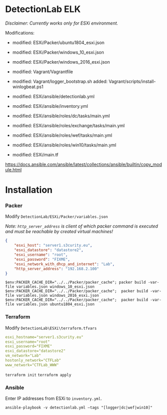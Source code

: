 # DetectionLab ELK

*Disclaimer: Currently works only for ESXi environment.*

Modifications:

* modified:   ESXi/Packer/ubuntu1804_esxi.json
* modified:   ESXi/Packer/windows_10_esxi.json
* modified:   ESXi/Packer/windows_2016_esxi.json
* modified:   Vagrant/Vagrantfile
* modified:   Vagrant/logger_bootstrap.sh
added:      Vagrant/scripts/install-winlogbeat.ps1

* modified:   ESXi/ansible/detectionlab.yml
* modified:   ESXi/ansible/inventory.yml
* modified:   ESXi/ansible/roles/dc/tasks/main.yml
* modified:   ESXi/ansible/roles/exchange/tasks/main.yml
* modified:   ESXi/ansible/roles/wef/tasks/main.yml
* modified:   ESXi/ansible/roles/win10/tasks/main.yml
* modified:   ESXi/main.tf

https://docs.ansible.com/ansible/latest/collections/ansible/builtin/copy_module.html

# Installation


### Packer
Modify `DetectionLab/ESXi/Packer/variables.json`

*Note: `http_server_address` is client of which packer command is executed and must be reachable by created virtual machines!*

```json
{
    "esxi_host": "server1.s3curity.eu",
    "esxi_datastore": "datastore2",
    "esxi_username": "root",
    "esxi_password": "FIXME",
    "esxi_network_with_dhcp_and_internet": "Lab",
    "http_server_address": "192.168.2.100"
}
```

`$env:PACKER_CACHE_DIR="../../Packer/packer_cache"; packer build -var-file variables.json windows_10_esxi.json`
`$env:PACKER_CACHE_DIR="../../Packer/packer_cache";  packer build -var-file variables.json windows_2016_esxi.json`
`$env:PACKER_CACHE_DIR="../../Packer/packer_cache";  packer build -var-file variables.json ubuntu1804_esxi.json`

### Terraform

Modify `DetectionLab\ESXi\terraform.tfvars`

```yml
esxi_hostname="server1.s3curity.eu"
esxi_username="root"
esxi_password="FIXME"
esxi_datastore="datastore2"
vm_network="Lab"
hostonly_network="CTFLab"
www_network="CTFLab_WWW"
```

`terraform init`
`terraform apply`

### Ansible

Enter IP addresses from ESXi to `inventory.yml`.

`ansible-playbook -v detectionlab.yml –tags "[logger|dc|wef|win10]"`